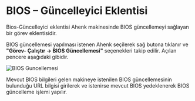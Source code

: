 # BIOS – Güncelleyici Eklentisi

Bios-Güncelleyici eklentisi Ahenk makinesinde BIOS güncellemeyi sağlayan bir görev eklentisidir.

BIOS güncellemesi yapılması istenen Ahenk seçilerek sağ butona tıklanır ve **"Görev- Çalıştır -> BIOS Güncellemesi"** seçenekleri takip edilir. Açılan pencere aşağıdaki gibidir.

![BIOS Guncellemesi](https://github.com/Pardus-LiderAhenk/lider-ahenk-docs/blob/master/1.0.0/images/bios-guncellemesi.png)

Mevcut BIOS bilgileri gelen makineye istenilen BIOS güncellemesinin bulunduğu URL bilgisi girilerek ve istenirse mevcut BIOS yedeklenerek BIOS güncelleme işlemi yapılır.
